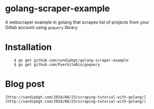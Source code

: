 # golang-scraper-example

A webscraper example in golang that scrapes list of projects from your Gitlab account using `goquery` library

# Installation
		$ go get github.com/sandipbgt/golang-scraper-example
		$ go get github.com/PuerkitoBio/goquery

# Blog post
	[http://sandipbgt.com/2018/08/23/scraping-tutorial-with-golang/](http://sandipbgt.com/2018/08/23/scraping-tutorial-with-golang/)